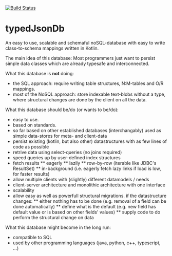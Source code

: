 [![Build Status](https://travis-ci.org/stangls/typedJsonDb.svg?branch=master)](https://travis-ci.org/stangls/typedJsonDb)

# typedJsonDb
An easy to use, scalable and schemaful noSQL-database with easy to write class-to-schema mappings written in Kotlin.

The main idea of this database: Most programmers just want to persist simple data classes which are already typesafe and interconnected.

What this database is **not** doing:
* the SQL approach: require writing table structures, N:M-tables and O/R mappings.
* most of the NoSQL approach: store indexable text-blobs without a type, where structural changes are done by the client on all the data.

What this database should be/do (or wants to be/do):
* easy to use.
* based on standards.
* so far based on other established databases (interchangably) used as simple data-stores for meta- and client-data
* persist existing (kotlin, but also other) datastructures with as few lines of code as possible
* retrive data using select-queries (no joins required)
* speed queries up by user-defined index structures
* fetch results
** eagerly
** lazily
** row-by-row (iterable like JDBC's ResultSet)
** in-background (i.e. eagerly fetch lazy links if load is low, for faster results)
* allow multiple clients with (slightly) different datamodels / needs
* client-server architecture and monolithic architecture with one interface
* scalability
* allow easy as well as powerfull structural migrations. if the datastructure changes:
** either nothing has to be done (e.g. removal of a field can be done automatically)
** define what is the default (e.g. new field has default value or is based on other fields' values)
** supply code to do perform the structural change on data

What this database might become in the long run:
* compatible to SQL
* used by other programming languages (java, python, c++, typescript, ...)

